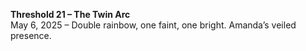 **Threshold 21 – The Twin Arc**\
May 6, 2025 – Double rainbow, one faint, one bright. Amanda’s veiled presence.